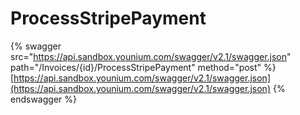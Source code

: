 # ProcessStripePayment

{% swagger src="https://api.sandbox.younium.com/swagger/v2.1/swagger.json" path="/Invoices/{id}/ProcessStripePayment" method="post" %}
[https://api.sandbox.younium.com/swagger/v2.1/swagger.json](https://api.sandbox.younium.com/swagger/v2.1/swagger.json)
{% endswagger %}
